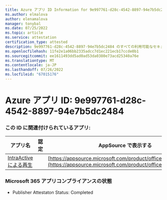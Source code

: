 ```yaml
---
title: Azure アプリ ID Information for 9e997761-d28c-4542-8897-94e7b5dc2484
ms.author: elmalova
author: elenamalova
manager: tonybal
ms.date: 07/25/2022
ms.topic: article
ms.service: attestation
certification_type: attested
description: 9e997761-d28c-4542-8897-94e7b5dc2484 のすべての利用可能なセキュリティとコンプライアンス情報。
ms.openlocfilehash: 11fe2e1a06bb2335adcc7d1ec221ecb17ccde0b1
ms.sourcegitcommit: ee1611493dd5ad0ad53da0380e73acd25340a76e
ms.translationtype: MT
ms.contentlocale: ja-JP
ms.lasthandoff: 07/26/2022
ms.locfileid: "67015176"
---
```

# <a name="azure-app-id-9e997761-d28c-4542-8897-94e7b5dc2484"></a>Azure アプリ ID: 9e997761-d28c-4542-8897-94e7b5dc2484


### <a name="apps-associated-with-this-id"></a>この ID に関連付けられているアプリ:
| **アプリ名** | **認定** | **AppSource で表示する** |
|--------------|---------------|-----------------------|
| [IntraActive による再生](../forward/WA200004169.md) |  | [https://appsource.microsoft.com/product/office/WA200004169](https://appsource.microsoft.com/product/office/WA200004169) |

### <a name="microsoft-365-app-compliance-status"></a>Microsoft 365 アプリコンプライアンスの状態
- Publisher Attestaton Status: Completed
